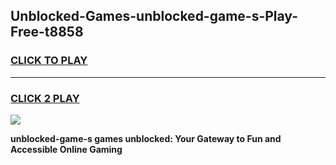 
## Unblocked-Games-unblocked-game-s-Play-Free-t8858
<h3>
<a href="https://premium76.site?title=unblocked-game-s&ref=09A">CLICK TO PLAY</a></h3>
<hr>

<h3>
<a href="https://premium76.site?title=unblocked-game-s&ref=09A">CLICK 2 PLAY</a>
  
</h3>

<a href="https://premium76.site?title=unblocked-game-s&ref=09A"><img src="https://clearcache.store/games.png"></a>


**unblocked-game-s games unblocked: Your Gateway to Fun and Accessible Online Gaming**
